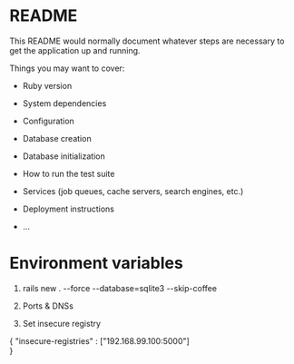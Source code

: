 # README

This README would normally document whatever steps are necessary to get the
application up and running.

Things you may want to cover:

* Ruby version

* System dependencies

* Configuration

* Database creation

* Database initialization

* How to run the test suite

* Services (job queues, cache servers, search engines, etc.)

* Deployment instructions

* ...

# Environment variables

1. rails new . --force --database=sqlite3 --skip-coffee

2. Ports & DNSs

3. Set insecure registry

{
  "insecure-registries" : ["192.168.99.100:5000"]        
}
